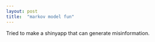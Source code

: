 ```yaml
---
layout: post
title:  "markov model fun"
---
```


Tried to make a shinyapp that can generate misinformation.
